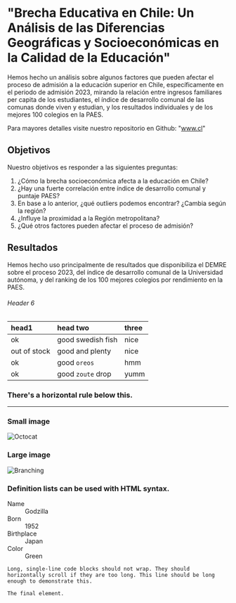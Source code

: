 # "Brecha Educativa en Chile: Un Análisis de las Diferencias Geográficas y Socioeconómicas en la Calidad de la Educación"

Hemos hecho un análisis sobre algunos factores que pueden afectar el proceso de admisión a la educación superior en Chile,
específicamente en el periodo de admisión 2023, mirando la relación entre ingresos familiares per capita de los estudiantes,
el índice de desarrollo comunal de las comunas donde viven y estudian, y los resultados individuales  y de los mejores 100 colegios
en la PAES.

Para mayores detalles visite nuestro repositorio en Github: "www.cl"

## Objetivos

Nuestro objetivos es responder a las siguientes preguntas:
1. ¿Cómo la brecha socioeconómica afecta a la educación en Chile?
2. ¿Hay una fuerte correlación entre índice de desarrollo comunal y puntaje PAES?
3. En base a lo anterior, ¿qué outliers podemos encontrar? ¿Cambia según la región?
4. ¿Influye la proximidad a la Región metropolitana?
5. ¿Qué otros factores pueden afectar el proceso de admisión?

## Resultados

Hemos hecho uso principalmente de resultados que disponibiliza el DEMRE sobre el proceso 2023, del índice de desarrollo comunal de la Universidad autónoma, y del ranking de los 100 mejores colegios por rendimiento en la PAES.


###### Header 6

| head1        | head two          | three |
|:-------------|:------------------|:------|
| ok           | good swedish fish | nice  |
| out of stock | good and plenty   | nice  |
| ok           | good `oreos`      | hmm   |
| ok           | good `zoute` drop | yumm  |

### There's a horizontal rule below this.

* * *

### Small image

![Octocat](https://github.githubassets.com/images/icons/emoji/octocat.png)

### Large image

![Branching](https://guides.github.com/activities/hello-world/branching.png)


### Definition lists can be used with HTML syntax.

<dl>
<dt>Name</dt>
<dd>Godzilla</dd>
<dt>Born</dt>
<dd>1952</dd>
<dt>Birthplace</dt>
<dd>Japan</dd>
<dt>Color</dt>
<dd>Green</dd>
</dl>

```
Long, single-line code blocks should not wrap. They should horizontally scroll if they are too long. This line should be long enough to demonstrate this.
```

```
The final element.
```
